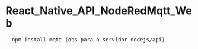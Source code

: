 # React_Native_API_NodeRedMqtt_Web
<pre>
  npm install mqtt (obs para o servidor nodejs/api)
</pre>
